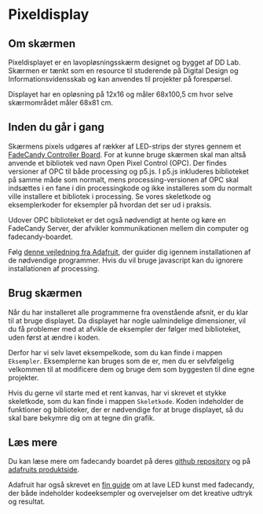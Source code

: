 # Pixeldisplay

## Om skærmen
Pixeldisplayet er en lavopløsningsskærm designet og bygget af DD Lab. Skærmen er tænkt som en resource til studerende på Digital Design og Informationsvidensskab og kan anvendes til projekter på forespørsel.

Displayet har en opløsning på 12x16 og måler 68x100,5 cm hvor selve skærmområdet måler 68x81 cm.

## Inden du går i gang
Skærmens pixels udgøres af rækker af LED-strips der styres gennem et [FadeCandy Controller Board](https://www.adafruit.com/product/1689). For at kunne bruge skærmen skal man altså anvende et bibliotek ved navn Open Pixel Control (OPC).
Der findes versioner af OPC til både processing og p5.js. I p5.js inkluderes biblioteket på samme måde som normalt, mens processing-versionen af OPC skal indsættes i en fane i din processingkode og ikke installeres som du normalt ville installere et bibliotek i processing. Se vores skeletkode og eksemplerkoder for eksempler på hvordan det ser ud i praksis.

Udover OPC biblioteket er det også nødvendigt at hente og køre en FadeCandy Server, der afvikler kommunikationen mellem din computer og fadecandy-boardet.

Følg [denne vejledning fra Adafruit](https://learn.adafruit.com/led-art-with-fadecandy/installing-software), der guider dig igennem installationen af de nødvendige programmer. Hvis du vil bruge javascript kan du ignorere installationen af processing.

## Brug skærmen
Når du har installeret alle programmerne fra ovenstående afsnit, er du klar til at bruge displayet. Da displayet har nogle ualmindelige dimensioner, vil du få problemer med at afvikle de eksempler der følger med biblioteket, uden først at ændre i koden.

Derfor har vi selv lavet eksempelkode, som du kan finde i mappen `Eksempler`. Eksemplerne kan bruges som de er, men du er selvfølgelig velkommen til at modificere dem og bruge dem som byggesten til dine egne projekter.

Hvis du gerne vil starte med et rent kanvas, har vi skrevet et stykke skeletkode, som du kan finde i mappen `Skeletkode`. Koden indeholder de funktioner og biblioteker, der er nødvendige for at bruge displayet, så du skal bare bekymre dig om at tegne din grafik.

## Læs mere
Du kan læse mere om fadecandy boardet på deres [github repository](https://github.com/scanlime/fadecandy) og på [adafruits produktside](https://www.adafruit.com/product/1689).

Adafruit har også skrevet en [fin guide](https://learn.adafruit.com/led-art-with-fadecandy/intro) om at lave LED kunst med fadecandy, der både indeholder kodeeksempler og overvejelser om det kreative udtryk og resultat.
